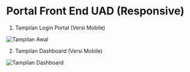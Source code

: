 # Portal Front End UAD (Responsive)
1. Tampilan Login Portal (Versi Mobile)

![Tampilan Awal](https://i.ibb.co/2Zq88rn/1-guys.gif)

2. Tampilan Dashboard (Versi Mobile)

![Tampilan Dashboard](https://i.ibb.co/Z1vKyr5/2-guys.gif)
